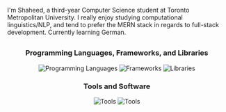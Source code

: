I'm Shaheed, a third-year Computer Science student at Toronto Metropolitan University. I really enjoy studying computational linguistics/NLP, and tend to prefer the MERN stack in regards to full-stack development. Currently learning German.
##
<div align="center">
  <h3>Programming Languages, Frameworks, and Libraries</h3>
  <img src="https://skillicons.dev/icons?i=html,css,js,python,bash" alt="Programming Languages" />
  <img src="https://skillicons.dev/icons?i=react,express,nodejs,django,flask" alt="Frameworks" />
  <img src="https://go-skill-icons.vercel.app/api/icons?i=numpy,pandas,plotly,pytorch,tensorflow" alt="Libraries"/>
  
  <h3>Tools and Software</h3>
  <img src="https://skillicons.dev/icons?i=git,kubernetes,docker,mongodb" alt="Tools"/>
  <img src="https://skillicons.dev/icons?i=vscode,linux" alt="Tools"/> 
